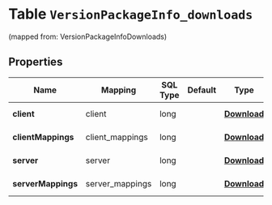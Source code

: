 
# Table `VersionPackageInfo_downloads`
(mapped from: VersionPackageInfoDownloads)

## Properties
Name | Mapping | SQL Type | Default | Type | Description | Notes
---- | ------- | -------- | ------- | ---- | ----------- | -----
**client** | client | long |  | [**Download**](Download.md) |  |  [optional] [foreignkey]
**clientMappings** | client_mappings | long |  | [**Download**](Download.md) |  |  [optional] [foreignkey]
**server** | server | long |  | [**Download**](Download.md) |  |  [optional] [foreignkey]
**serverMappings** | server_mappings | long |  | [**Download**](Download.md) |  |  [optional] [foreignkey]






